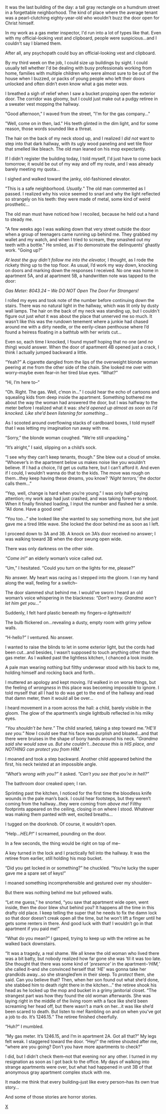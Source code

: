 It was the last building of the day: a tall gray rectangle on a humdrum street in a forgettable neighborhood. The kind of place where the average tenant was a pearl-clutching eighty-year-old who wouldn't buzz the door open for Christ himself. 

In my work as a gas meter inspector, I'd run into a lot of types like that. Even with my official-looking vest and clipboard, people were suspicious…and I couldn't say I blamed them.

After all, any psychopath could buy an official-looking vest and clipboard. 

By my third week on the job, I could size up buildings by sight. I could usually tell whether I'd be dealing with busy professionals working from home, families with multiple children who were almost sure to be out of the house when I buzzed, or packs of young people who left their doors unlocked and often didn’t even know what a gas meter *was.* 

I breathed a sigh of relief when I saw a bucket propping open the exterior door. The corridor was gloomy, but I could just make out a pudgy retiree in a sweater vest mopping the hallway. 

"Good afternoon," I waved from the street, "I'm for the gas company…" 

"Well, come on in then, lad." His teeth glinted in the dim light, and for some reason, those words sounded like a threat.

The hair on the back of my neck stood up, and I realized I *did not* want to step into that dark hallway, with its ugly wood paneling and wet tile floor that smelled like bleach. The old man leaned on his mop expectantly.

If I didn't register the building today, I told myself, I'd just have to come back tomorrow; it would be out of my way and off my route, and I was already barely meeting my quota…

I sighed and walked toward the janky, old-fashioned elevator. 

"This is a safe neighborhood. *Usually.*" The old man commented as I passed. I realized why his voice seemed to snarl and why the light reflected so strangely on his teeth: they were made of metal, some kind of weird prosthetic…

The old man must have noticed how I recoiled, because he held out a hand to steady me. 

"A few weeks ago I was walking down that very street outside the door when a group of teenagers came running up behind me. They grabbed my wallet and my watch, and when I tried to scream, they smashed out my teeth with a bottle." He smiled, as if to demonstrate the delinquents' ghastly work. "Going up?" 

*At least the guy didn't follow me into the elevator,* I thought, as I rode the rickety thing up to the top floor. As usual, I’d work my way down, knocking on doors and marking down the responses I received. No one was home in apartment 5A, and at apartment 5B, a handwritten note was tapped to the door:

*Gas Meter: 8043.24 – We DO NOT Open The Door For Strangers!* 

I rolled my eyes and took note of the number before continuing down the stairs. There was no natural light in the hallway, which was lit only by dusty wall lamps. The hair on the back of my neck was standing up, but I couldn't figure out just *what* it was about the place that unnerved me so much. It wasn’t like this was the rundown tenement where a junkie had chased around me with a dirty needle, or the eerily-clean penthouse where I’d found a heiress floating in a bathtub with her wrists cut…

Even so, each time I knocked, I found myself hoping that no one (and *no thing*) would answer. When the door of apartment 4B opened just a crack, I think I actually jumped backward a little. 

“Yeah?” A cigarette dangled from the lips of the overweight blonde woman peering at me from the other side of the chain. She looked me over with worry–maybe even fear–in her tired blue eyes. “What?”

“Hi, I’m here to–”

“Oh. Right. The gas. Well, c’mon in…” I could hear the echo of cartoons and squealing kids from deep inside the apartment. Something bothered me about the way the woman had answered the door, but I was halfway to the meter before I realized what it was: *she’d opened up almost as soon as I’d knocked. Like she’d been listening for something…*

As I scooted around overflowing stacks of cardboard boxes, I told myself that I was letting my imagination run away with me. 

“Sorry,” the blonde woman coughed. “We’re still unpacking.” 

“It’s alright,” I said, slipping on a child’s sock. 

“I see why they can’t keep tenants, though.” She blew out a cloud of smoke. “Whoever’s in the apartment below us makes noise like you wouldn’t believe. If I had a choice, I’d get us outta here, but I can’t afford it. And even if I could, I wouldn’t wanna do that to the kids. The move was rough on them…they keep having these dreams, you know?  *‘Night terrors,’* the doctor calls them…”

“Yep, well, change is hard when you’re young.” I was only half-paying attention; my work app had just crashed, and was taking forever to reboot. When it finally finished loading, I input the number and flashed her a smile. “All done. Have a good one!”

“You too…” she looked like she wanted to say something more, but she just gave me a tired little wave. She locked the door behind me as soon as I left. 

I proceed down to 3A and 3B. A knock on 3A’s door received no answer; I was walking toward 3B when the door swung open wide. 

There was only darkness on the other side.

*“Come in!”* an elderly woman’s voice called out.

“Um,” I hesitated. “Could you turn on the lights for me, please?” 

No answer. My heart was racing as I stepped into the gloom. I ran my hand along the wall, feeling for a switch–

The door slammed shut behind me. I would’ve sworn I heard an old woman’s voice whispering in the blackness: *“Don’t worry. Grandma won't let him get you…”* 

Suddenly, I felt hard plastic beneath my fingers–*a lightswitch!* 

The bulb flickered on…revealing a dusty, empty room with grimy yellow walls.

“H-hello?” I ventured. No answer. 

I wanted to raise the blinds to let in some exterior light, but the cords had been cut…and besides, I wasn’t supposed to touch anything other than the gas meter. As I walked past the lightless kitchen, I chanced a look inside.

A pale man wearing nothing but filthy underwear stood with his back to me, holding himself and rocking back and forth.. 

I muttered an apology and kept moving. I’d walked in on worse things, but the feeling of *wrongness* in this place was becoming impossible to ignore.  I told myself that all I had to do was get to the end of the hallway and read that damn meter, then it would all be over…

I heard movement in a room across the hall: a child, barely visible in the gloom. The glow of the apartment’s single lightbulb reflected in his milky eyes.

*“You shouldn’t be here.”* The child snarled, taking a step toward me.*”HE’ll see you.”*  Now I could see that his face was purplish and bloated…and that there were bruises in the shape of bony hands around his neck. *“Grandma said she would save us. But she couldn’t…because this is HIS place, and NOTHING can protect you from HIM.”* 

I moaned and took a step backward. Another child appeared behind the first, his neck twisted at an impossible angle.

*“What’s wrong with you?”* it asked. *”Can’t you see that you’re in hell?”*

The bathroom door creaked open; I ran. 

Sprinting past the kitchen, I noticed for the first time the bloodless knife wounds in the pale man’s back. I could hear footsteps, but they weren’t coming from the hallway…they were coming from *above me!* Filthy footprints appeared on the ceiling, closing in on where I stood. Whatever was making them panted with wet, excited breaths…

I tugged on the doorknob. Of course, it wouldn’t open.

“Help…*HELP!*” I screamed, pounding on the door.

In a few seconds, the thing would be right on top of me–

A key turned in the lock and I practically fell into the hallway. It was the retiree from earlier, still holding his mop bucket.

“Did you get locked in or something?” he chuckled. “You’re lucky the super gave me a spare set of keys!”

I moaned something incomprehensible and gestured over my shoulder–

But there was nothing behind me but yellowed walls.

“Let me guess,” he snorted, “you saw that apartment wide open, went inside, then the door blew shut behind you? It happens all the time in this drafty old place. I keep telling the super that he needs to fix the damn lock so that door doesn’t creak open all the time, but he won’t lift a finger until he gets some renters in there. And good luck with that! I wouldn’t go in that apartment if you paid me!”

“What do you mean?” I gasped, trying to keep up with the retiree as he walked back downstairs.

“It was a tragedy, a real shame. We all knew the old woman who lived there was a bit batty, but nobody realized how far gone she was ‘til it was too late. She thought that there was some kind of *‘presence’* in the apartment–*‘HIM,’* she called it–and she convinced herself that *‘HE’* was gonna take her grandkids away…so she strangled’em in their sleep. To *protect* them, she said. Can you believe that? Then, when her son found out what she’d done, she stabbed him to death right there in the kitchen…” the retiree shook his head as he locked up the mop and bucket in a grimy janitorial closet. “The strangest part was how they found the old woman afterwards. She was laying right in the middle of the living room with a face like she’d been screaming her head off, but there wasn’t a mark on her…it was like she’d been scared to death. But listen to me! Rambling on and on when you’ve got a job to do. It’s 1246.15.” The retiree finished cheerfully. 

“Huh?” I mumbled.

“My gas meter. It’s 1246.15, and I’m in apartment 2A. Got all that?” My legs felt weak. I staggered toward the door. “Hey!” the retiree shouted after me, “where are you going? Don’t you have more apartments to check?” 

I did, but I didn’t check them–not that evening nor any other. I turned in my resignation as soon as I got back to the office. My days of walking into strange apartments were over, but what had happened in unit 3B of that anonymous gray apartment complex stuck with me. 

It made me think that every building–just like every person–has its own true story…

And some of those stories are horror stories.   


[X](https://www.reddit.com/r/beardify)